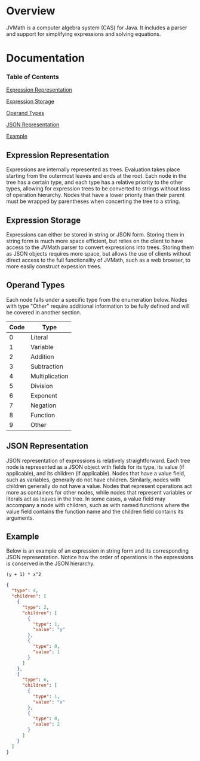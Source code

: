 # Overview
JVMath is a computer algebra system (CAS) for Java. It includes a parser and support for simplifying expressions and solving equations.

# Documentation

### Table of Contents
[Expression Representation](#expression-representation)

[Expression Storage](#expression-storage)

[Operand Types](#operand-types)

[JSON Representation](#json-representation)

[Example](#example)

## Expression Representation
Expressions are internally represented as trees. Evaluation takes place starting from the outermost leaves and ends at the root. Each node in the tree has a certain type, and each type has a relative priority to the other types, allowing for expression trees to be converted to strings without loss of operation hierarchy. Nodes that have a lower priority than their parent must be wrapped by parentheses when concerting the tree to a string.

## Expression Storage
Expressions can either be stored in string or JSON form. Storing them in string form is much more space efficient, but relies on the client to have access to the JVMath parser to convert expressions into trees. Storing them as JSON objects requires more space, but allows the use of clients without direct access to the full functionality of JVMath, such as a web browser, to more easily construct expession trees.

## Operand Types
Each node falls under a specific type from the enumeration below. Nodes with type "Other" require additional information to be fully defined and will be covered in another section.

Code|Type
-|-
0|Literal
1|Variable
2|Addition
3|Subtraction
4|Multiplication
5|Division
6|Exponent
7|Negation
8|Function
9|Other

## JSON Representation
JSON representation of expressions is relatively straightforward. Each tree node is represented as a JSON object with fields for its type, its value (if applicable), and its children (if applicable). Nodes that have a value field, such as variables, generally do not have children. Similarly, nodes with children generally do not have a value. Nodes that represent operations act more as containers for other nodes, while nodes that represent variables or literals act as leaves in the tree. In some cases, a value field may accompany a node with children, such as with named functions where the value field contains the function name and the children field contains its arguments.

## Example
Below is an example of an expression in string form and its corresponding JSON representation. Notice how the order of operations in the expressions is conserved in the JSON hierarchy.
```
(y + 1) * x^2
```
```json
{
  "type": 4,
  "children": [
    {
      "type": 2,
      "children": [
        {
          "type": 1,
          "value": "y"
        },
        {
          "type": 0,
          "value": 1
        }
      ]
    },
    {
      "type": 6,
      "children": [
        {
          "type": 1,
          "value": "x"
        },
        {
          "type": 0,
          "value": 2
        }
      ]
    }
  ]
}
```


